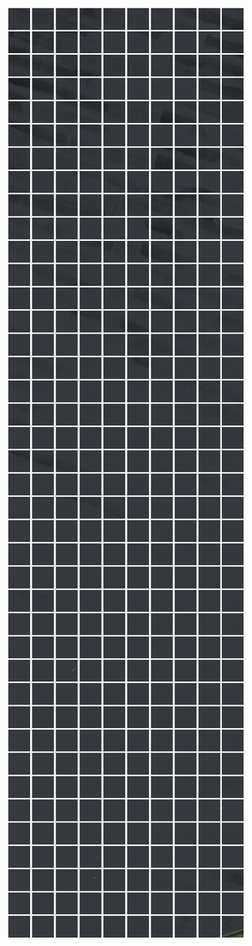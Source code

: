 <html>
<div>
<img src="https://github.com/HakkaTjakka/NL_TILE_MAP/blob/main/18/623/-1055/r.6230.-10550.png" height="44" width="44">
<img src="https://github.com/HakkaTjakka/NL_TILE_MAP/blob/main/18/623/-1055/r.6231.-10550.png" height="44" width="44">
<img src="https://github.com/HakkaTjakka/NL_TILE_MAP/blob/main/18/623/-1055/r.6232.-10550.png" height="44" width="44">
<img src="https://github.com/HakkaTjakka/NL_TILE_MAP/blob/main/18/623/-1055/r.6233.-10550.png" height="44" width="44">
<img src="https://github.com/HakkaTjakka/NL_TILE_MAP/blob/main/18/623/-1055/r.6234.-10550.png" height="44" width="44">
<img src="https://github.com/HakkaTjakka/NL_TILE_MAP/blob/main/18/623/-1055/r.6235.-10550.png" height="44" width="44">
<img src="https://github.com/HakkaTjakka/NL_TILE_MAP/blob/main/18/623/-1055/r.6236.-10550.png" height="44" width="44">
<img src="https://github.com/HakkaTjakka/NL_TILE_MAP/blob/main/18/623/-1055/r.6237.-10550.png" height="44" width="44">
<img src="https://github.com/HakkaTjakka/NL_TILE_MAP/blob/main/18/623/-1055/r.6238.-10550.png" height="44" width="44">
<img src="https://github.com/HakkaTjakka/NL_TILE_MAP/blob/main/18/623/-1055/r.6239.-10550.png" height="44" width="44">
<img src="https://github.com/HakkaTjakka/NL_TILE_MAP/blob/main/18/624/-1055/r.6240.-10550.png" height="44" width="44">
<img src="https://github.com/HakkaTjakka/NL_TILE_MAP/blob/main/18/624/-1055/r.6241.-10550.png" height="44" width="44">
<img src="https://github.com/HakkaTjakka/NL_TILE_MAP/blob/main/18/624/-1055/r.6242.-10550.png" height="44" width="44">
<img src="https://github.com/HakkaTjakka/NL_TILE_MAP/blob/main/18/624/-1055/r.6243.-10550.png" height="44" width="44">
<img src="https://github.com/HakkaTjakka/NL_TILE_MAP/blob/main/18/624/-1055/r.6244.-10550.png" height="44" width="44">
<img src="https://github.com/HakkaTjakka/NL_TILE_MAP/blob/main/18/624/-1055/r.6245.-10550.png" height="44" width="44">
<img src="https://github.com/HakkaTjakka/NL_TILE_MAP/blob/main/18/624/-1055/r.6246.-10550.png" height="44" width="44">
<img src="https://github.com/HakkaTjakka/NL_TILE_MAP/blob/main/18/624/-1055/r.6247.-10550.png" height="44" width="44">
<img src="https://github.com/HakkaTjakka/NL_TILE_MAP/blob/main/18/624/-1055/r.6248.-10550.png" height="44" width="44">
<img src="https://github.com/HakkaTjakka/NL_TILE_MAP/blob/main/18/624/-1055/r.6249.-10550.png" height="44" width="44">
<br>
<img src="https://github.com/HakkaTjakka/NL_TILE_MAP/blob/main/18/623/-1055/r.6230.-10549.png" height="44" width="44">
<img src="https://github.com/HakkaTjakka/NL_TILE_MAP/blob/main/18/623/-1055/r.6231.-10549.png" height="44" width="44">
<img src="https://github.com/HakkaTjakka/NL_TILE_MAP/blob/main/18/623/-1055/r.6232.-10549.png" height="44" width="44">
<img src="https://github.com/HakkaTjakka/NL_TILE_MAP/blob/main/18/623/-1055/r.6233.-10549.png" height="44" width="44">
<img src="https://github.com/HakkaTjakka/NL_TILE_MAP/blob/main/18/623/-1055/r.6234.-10549.png" height="44" width="44">
<img src="https://github.com/HakkaTjakka/NL_TILE_MAP/blob/main/18/623/-1055/r.6235.-10549.png" height="44" width="44">
<img src="https://github.com/HakkaTjakka/NL_TILE_MAP/blob/main/18/623/-1055/r.6236.-10549.png" height="44" width="44">
<img src="https://github.com/HakkaTjakka/NL_TILE_MAP/blob/main/18/623/-1055/r.6237.-10549.png" height="44" width="44">
<img src="https://github.com/HakkaTjakka/NL_TILE_MAP/blob/main/18/623/-1055/r.6238.-10549.png" height="44" width="44">
<img src="https://github.com/HakkaTjakka/NL_TILE_MAP/blob/main/18/623/-1055/r.6239.-10549.png" height="44" width="44">
<img src="https://github.com/HakkaTjakka/NL_TILE_MAP/blob/main/18/624/-1055/r.6240.-10549.png" height="44" width="44">
<img src="https://github.com/HakkaTjakka/NL_TILE_MAP/blob/main/18/624/-1055/r.6241.-10549.png" height="44" width="44">
<img src="https://github.com/HakkaTjakka/NL_TILE_MAP/blob/main/18/624/-1055/r.6242.-10549.png" height="44" width="44">
<img src="https://github.com/HakkaTjakka/NL_TILE_MAP/blob/main/18/624/-1055/r.6243.-10549.png" height="44" width="44">
<img src="https://github.com/HakkaTjakka/NL_TILE_MAP/blob/main/18/624/-1055/r.6244.-10549.png" height="44" width="44">
<img src="https://github.com/HakkaTjakka/NL_TILE_MAP/blob/main/18/624/-1055/r.6245.-10549.png" height="44" width="44">
<img src="https://github.com/HakkaTjakka/NL_TILE_MAP/blob/main/18/624/-1055/r.6246.-10549.png" height="44" width="44">
<img src="https://github.com/HakkaTjakka/NL_TILE_MAP/blob/main/18/624/-1055/r.6247.-10549.png" height="44" width="44">
<img src="https://github.com/HakkaTjakka/NL_TILE_MAP/blob/main/18/624/-1055/r.6248.-10549.png" height="44" width="44">
<img src="https://github.com/HakkaTjakka/NL_TILE_MAP/blob/main/18/624/-1055/r.6249.-10549.png" height="44" width="44">
<br>
<img src="https://github.com/HakkaTjakka/NL_TILE_MAP/blob/main/18/623/-1055/r.6230.-10548.png" height="44" width="44">
<img src="https://github.com/HakkaTjakka/NL_TILE_MAP/blob/main/18/623/-1055/r.6231.-10548.png" height="44" width="44">
<img src="https://github.com/HakkaTjakka/NL_TILE_MAP/blob/main/18/623/-1055/r.6232.-10548.png" height="44" width="44">
<img src="https://github.com/HakkaTjakka/NL_TILE_MAP/blob/main/18/623/-1055/r.6233.-10548.png" height="44" width="44">
<img src="https://github.com/HakkaTjakka/NL_TILE_MAP/blob/main/18/623/-1055/r.6234.-10548.png" height="44" width="44">
<img src="https://github.com/HakkaTjakka/NL_TILE_MAP/blob/main/18/623/-1055/r.6235.-10548.png" height="44" width="44">
<img src="https://github.com/HakkaTjakka/NL_TILE_MAP/blob/main/18/623/-1055/r.6236.-10548.png" height="44" width="44">
<img src="https://github.com/HakkaTjakka/NL_TILE_MAP/blob/main/18/623/-1055/r.6237.-10548.png" height="44" width="44">
<img src="https://github.com/HakkaTjakka/NL_TILE_MAP/blob/main/18/623/-1055/r.6238.-10548.png" height="44" width="44">
<img src="https://github.com/HakkaTjakka/NL_TILE_MAP/blob/main/18/623/-1055/r.6239.-10548.png" height="44" width="44">
<img src="https://github.com/HakkaTjakka/NL_TILE_MAP/blob/main/18/624/-1055/r.6240.-10548.png" height="44" width="44">
<img src="https://github.com/HakkaTjakka/NL_TILE_MAP/blob/main/18/624/-1055/r.6241.-10548.png" height="44" width="44">
<img src="https://github.com/HakkaTjakka/NL_TILE_MAP/blob/main/18/624/-1055/r.6242.-10548.png" height="44" width="44">
<img src="https://github.com/HakkaTjakka/NL_TILE_MAP/blob/main/18/624/-1055/r.6243.-10548.png" height="44" width="44">
<img src="https://github.com/HakkaTjakka/NL_TILE_MAP/blob/main/18/624/-1055/r.6244.-10548.png" height="44" width="44">
<img src="https://github.com/HakkaTjakka/NL_TILE_MAP/blob/main/18/624/-1055/r.6245.-10548.png" height="44" width="44">
<img src="https://github.com/HakkaTjakka/NL_TILE_MAP/blob/main/18/624/-1055/r.6246.-10548.png" height="44" width="44">
<img src="https://github.com/HakkaTjakka/NL_TILE_MAP/blob/main/18/624/-1055/r.6247.-10548.png" height="44" width="44">
<img src="https://github.com/HakkaTjakka/NL_TILE_MAP/blob/main/18/624/-1055/r.6248.-10548.png" height="44" width="44">
<img src="https://github.com/HakkaTjakka/NL_TILE_MAP/blob/main/18/624/-1055/r.6249.-10548.png" height="44" width="44">
<br>
<img src="https://github.com/HakkaTjakka/NL_TILE_MAP/blob/main/18/623/-1055/r.6230.-10547.png" height="44" width="44">
<img src="https://github.com/HakkaTjakka/NL_TILE_MAP/blob/main/18/623/-1055/r.6231.-10547.png" height="44" width="44">
<img src="https://github.com/HakkaTjakka/NL_TILE_MAP/blob/main/18/623/-1055/r.6232.-10547.png" height="44" width="44">
<img src="https://github.com/HakkaTjakka/NL_TILE_MAP/blob/main/18/623/-1055/r.6233.-10547.png" height="44" width="44">
<img src="https://github.com/HakkaTjakka/NL_TILE_MAP/blob/main/18/623/-1055/r.6234.-10547.png" height="44" width="44">
<img src="https://github.com/HakkaTjakka/NL_TILE_MAP/blob/main/18/623/-1055/r.6235.-10547.png" height="44" width="44">
<img src="https://github.com/HakkaTjakka/NL_TILE_MAP/blob/main/18/623/-1055/r.6236.-10547.png" height="44" width="44">
<img src="https://github.com/HakkaTjakka/NL_TILE_MAP/blob/main/18/623/-1055/r.6237.-10547.png" height="44" width="44">
<img src="https://github.com/HakkaTjakka/NL_TILE_MAP/blob/main/18/623/-1055/r.6238.-10547.png" height="44" width="44">
<img src="https://github.com/HakkaTjakka/NL_TILE_MAP/blob/main/18/623/-1055/r.6239.-10547.png" height="44" width="44">
<img src="https://github.com/HakkaTjakka/NL_TILE_MAP/blob/main/18/624/-1055/r.6240.-10547.png" height="44" width="44">
<img src="https://github.com/HakkaTjakka/NL_TILE_MAP/blob/main/18/624/-1055/r.6241.-10547.png" height="44" width="44">
<img src="https://github.com/HakkaTjakka/NL_TILE_MAP/blob/main/18/624/-1055/r.6242.-10547.png" height="44" width="44">
<img src="https://github.com/HakkaTjakka/NL_TILE_MAP/blob/main/18/624/-1055/r.6243.-10547.png" height="44" width="44">
<img src="https://github.com/HakkaTjakka/NL_TILE_MAP/blob/main/18/624/-1055/r.6244.-10547.png" height="44" width="44">
<img src="https://github.com/HakkaTjakka/NL_TILE_MAP/blob/main/18/624/-1055/r.6245.-10547.png" height="44" width="44">
<img src="https://github.com/HakkaTjakka/NL_TILE_MAP/blob/main/18/624/-1055/r.6246.-10547.png" height="44" width="44">
<img src="https://github.com/HakkaTjakka/NL_TILE_MAP/blob/main/18/624/-1055/r.6247.-10547.png" height="44" width="44">
<img src="https://github.com/HakkaTjakka/NL_TILE_MAP/blob/main/18/624/-1055/r.6248.-10547.png" height="44" width="44">
<img src="https://github.com/HakkaTjakka/NL_TILE_MAP/blob/main/18/624/-1055/r.6249.-10547.png" height="44" width="44">
<br>
<img src="https://github.com/HakkaTjakka/NL_TILE_MAP/blob/main/18/623/-1055/r.6230.-10546.png" height="44" width="44">
<img src="https://github.com/HakkaTjakka/NL_TILE_MAP/blob/main/18/623/-1055/r.6231.-10546.png" height="44" width="44">
<img src="https://github.com/HakkaTjakka/NL_TILE_MAP/blob/main/18/623/-1055/r.6232.-10546.png" height="44" width="44">
<img src="https://github.com/HakkaTjakka/NL_TILE_MAP/blob/main/18/623/-1055/r.6233.-10546.png" height="44" width="44">
<img src="https://github.com/HakkaTjakka/NL_TILE_MAP/blob/main/18/623/-1055/r.6234.-10546.png" height="44" width="44">
<img src="https://github.com/HakkaTjakka/NL_TILE_MAP/blob/main/18/623/-1055/r.6235.-10546.png" height="44" width="44">
<img src="https://github.com/HakkaTjakka/NL_TILE_MAP/blob/main/18/623/-1055/r.6236.-10546.png" height="44" width="44">
<img src="https://github.com/HakkaTjakka/NL_TILE_MAP/blob/main/18/623/-1055/r.6237.-10546.png" height="44" width="44">
<img src="https://github.com/HakkaTjakka/NL_TILE_MAP/blob/main/18/623/-1055/r.6238.-10546.png" height="44" width="44">
<img src="https://github.com/HakkaTjakka/NL_TILE_MAP/blob/main/18/623/-1055/r.6239.-10546.png" height="44" width="44">
<img src="https://github.com/HakkaTjakka/NL_TILE_MAP/blob/main/18/624/-1055/r.6240.-10546.png" height="44" width="44">
<img src="https://github.com/HakkaTjakka/NL_TILE_MAP/blob/main/18/624/-1055/r.6241.-10546.png" height="44" width="44">
<img src="https://github.com/HakkaTjakka/NL_TILE_MAP/blob/main/18/624/-1055/r.6242.-10546.png" height="44" width="44">
<img src="https://github.com/HakkaTjakka/NL_TILE_MAP/blob/main/18/624/-1055/r.6243.-10546.png" height="44" width="44">
<img src="https://github.com/HakkaTjakka/NL_TILE_MAP/blob/main/18/624/-1055/r.6244.-10546.png" height="44" width="44">
<img src="https://github.com/HakkaTjakka/NL_TILE_MAP/blob/main/18/624/-1055/r.6245.-10546.png" height="44" width="44">
<img src="https://github.com/HakkaTjakka/NL_TILE_MAP/blob/main/18/624/-1055/r.6246.-10546.png" height="44" width="44">
<img src="https://github.com/HakkaTjakka/NL_TILE_MAP/blob/main/18/624/-1055/r.6247.-10546.png" height="44" width="44">
<img src="https://github.com/HakkaTjakka/NL_TILE_MAP/blob/main/18/624/-1055/r.6248.-10546.png" height="44" width="44">
<img src="https://github.com/HakkaTjakka/NL_TILE_MAP/blob/main/18/624/-1055/r.6249.-10546.png" height="44" width="44">
<br>
<img src="https://github.com/HakkaTjakka/NL_TILE_MAP/blob/main/18/623/-1055/r.6230.-10545.png" height="44" width="44">
<img src="https://github.com/HakkaTjakka/NL_TILE_MAP/blob/main/18/623/-1055/r.6231.-10545.png" height="44" width="44">
<img src="https://github.com/HakkaTjakka/NL_TILE_MAP/blob/main/18/623/-1055/r.6232.-10545.png" height="44" width="44">
<img src="https://github.com/HakkaTjakka/NL_TILE_MAP/blob/main/18/623/-1055/r.6233.-10545.png" height="44" width="44">
<img src="https://github.com/HakkaTjakka/NL_TILE_MAP/blob/main/18/623/-1055/r.6234.-10545.png" height="44" width="44">
<img src="https://github.com/HakkaTjakka/NL_TILE_MAP/blob/main/18/623/-1055/r.6235.-10545.png" height="44" width="44">
<img src="https://github.com/HakkaTjakka/NL_TILE_MAP/blob/main/18/623/-1055/r.6236.-10545.png" height="44" width="44">
<img src="https://github.com/HakkaTjakka/NL_TILE_MAP/blob/main/18/623/-1055/r.6237.-10545.png" height="44" width="44">
<img src="https://github.com/HakkaTjakka/NL_TILE_MAP/blob/main/18/623/-1055/r.6238.-10545.png" height="44" width="44">
<img src="https://github.com/HakkaTjakka/NL_TILE_MAP/blob/main/18/623/-1055/r.6239.-10545.png" height="44" width="44">
<img src="https://github.com/HakkaTjakka/NL_TILE_MAP/blob/main/18/624/-1055/r.6240.-10545.png" height="44" width="44">
<img src="https://github.com/HakkaTjakka/NL_TILE_MAP/blob/main/18/624/-1055/r.6241.-10545.png" height="44" width="44">
<img src="https://github.com/HakkaTjakka/NL_TILE_MAP/blob/main/18/624/-1055/r.6242.-10545.png" height="44" width="44">
<img src="https://github.com/HakkaTjakka/NL_TILE_MAP/blob/main/18/624/-1055/r.6243.-10545.png" height="44" width="44">
<img src="https://github.com/HakkaTjakka/NL_TILE_MAP/blob/main/18/624/-1055/r.6244.-10545.png" height="44" width="44">
<img src="https://github.com/HakkaTjakka/NL_TILE_MAP/blob/main/18/624/-1055/r.6245.-10545.png" height="44" width="44">
<img src="https://github.com/HakkaTjakka/NL_TILE_MAP/blob/main/18/624/-1055/r.6246.-10545.png" height="44" width="44">
<img src="https://github.com/HakkaTjakka/NL_TILE_MAP/blob/main/18/624/-1055/r.6247.-10545.png" height="44" width="44">
<img src="https://github.com/HakkaTjakka/NL_TILE_MAP/blob/main/18/624/-1055/r.6248.-10545.png" height="44" width="44">
<img src="https://github.com/HakkaTjakka/NL_TILE_MAP/blob/main/18/624/-1055/r.6249.-10545.png" height="44" width="44">
<br>
<img src="https://github.com/HakkaTjakka/NL_TILE_MAP/blob/main/18/623/-1055/r.6230.-10544.png" height="44" width="44">
<img src="https://github.com/HakkaTjakka/NL_TILE_MAP/blob/main/18/623/-1055/r.6231.-10544.png" height="44" width="44">
<img src="https://github.com/HakkaTjakka/NL_TILE_MAP/blob/main/18/623/-1055/r.6232.-10544.png" height="44" width="44">
<img src="https://github.com/HakkaTjakka/NL_TILE_MAP/blob/main/18/623/-1055/r.6233.-10544.png" height="44" width="44">
<img src="https://github.com/HakkaTjakka/NL_TILE_MAP/blob/main/18/623/-1055/r.6234.-10544.png" height="44" width="44">
<img src="https://github.com/HakkaTjakka/NL_TILE_MAP/blob/main/18/623/-1055/r.6235.-10544.png" height="44" width="44">
<img src="https://github.com/HakkaTjakka/NL_TILE_MAP/blob/main/18/623/-1055/r.6236.-10544.png" height="44" width="44">
<img src="https://github.com/HakkaTjakka/NL_TILE_MAP/blob/main/18/623/-1055/r.6237.-10544.png" height="44" width="44">
<img src="https://github.com/HakkaTjakka/NL_TILE_MAP/blob/main/18/623/-1055/r.6238.-10544.png" height="44" width="44">
<img src="https://github.com/HakkaTjakka/NL_TILE_MAP/blob/main/18/623/-1055/r.6239.-10544.png" height="44" width="44">
<img src="https://github.com/HakkaTjakka/NL_TILE_MAP/blob/main/18/624/-1055/r.6240.-10544.png" height="44" width="44">
<img src="https://github.com/HakkaTjakka/NL_TILE_MAP/blob/main/18/624/-1055/r.6241.-10544.png" height="44" width="44">
<img src="https://github.com/HakkaTjakka/NL_TILE_MAP/blob/main/18/624/-1055/r.6242.-10544.png" height="44" width="44">
<img src="https://github.com/HakkaTjakka/NL_TILE_MAP/blob/main/18/624/-1055/r.6243.-10544.png" height="44" width="44">
<img src="https://github.com/HakkaTjakka/NL_TILE_MAP/blob/main/18/624/-1055/r.6244.-10544.png" height="44" width="44">
<img src="https://github.com/HakkaTjakka/NL_TILE_MAP/blob/main/18/624/-1055/r.6245.-10544.png" height="44" width="44">
<img src="https://github.com/HakkaTjakka/NL_TILE_MAP/blob/main/18/624/-1055/r.6246.-10544.png" height="44" width="44">
<img src="https://github.com/HakkaTjakka/NL_TILE_MAP/blob/main/18/624/-1055/r.6247.-10544.png" height="44" width="44">
<img src="https://github.com/HakkaTjakka/NL_TILE_MAP/blob/main/18/624/-1055/r.6248.-10544.png" height="44" width="44">
<img src="https://github.com/HakkaTjakka/NL_TILE_MAP/blob/main/18/624/-1055/r.6249.-10544.png" height="44" width="44">
<br>
<img src="https://github.com/HakkaTjakka/NL_TILE_MAP/blob/main/18/623/-1055/r.6230.-10543.png" height="44" width="44">
<img src="https://github.com/HakkaTjakka/NL_TILE_MAP/blob/main/18/623/-1055/r.6231.-10543.png" height="44" width="44">
<img src="https://github.com/HakkaTjakka/NL_TILE_MAP/blob/main/18/623/-1055/r.6232.-10543.png" height="44" width="44">
<img src="https://github.com/HakkaTjakka/NL_TILE_MAP/blob/main/18/623/-1055/r.6233.-10543.png" height="44" width="44">
<img src="https://github.com/HakkaTjakka/NL_TILE_MAP/blob/main/18/623/-1055/r.6234.-10543.png" height="44" width="44">
<img src="https://github.com/HakkaTjakka/NL_TILE_MAP/blob/main/18/623/-1055/r.6235.-10543.png" height="44" width="44">
<img src="https://github.com/HakkaTjakka/NL_TILE_MAP/blob/main/18/623/-1055/r.6236.-10543.png" height="44" width="44">
<img src="https://github.com/HakkaTjakka/NL_TILE_MAP/blob/main/18/623/-1055/r.6237.-10543.png" height="44" width="44">
<img src="https://github.com/HakkaTjakka/NL_TILE_MAP/blob/main/18/623/-1055/r.6238.-10543.png" height="44" width="44">
<img src="https://github.com/HakkaTjakka/NL_TILE_MAP/blob/main/18/623/-1055/r.6239.-10543.png" height="44" width="44">
<img src="https://github.com/HakkaTjakka/NL_TILE_MAP/blob/main/18/624/-1055/r.6240.-10543.png" height="44" width="44">
<img src="https://github.com/HakkaTjakka/NL_TILE_MAP/blob/main/18/624/-1055/r.6241.-10543.png" height="44" width="44">
<img src="https://github.com/HakkaTjakka/NL_TILE_MAP/blob/main/18/624/-1055/r.6242.-10543.png" height="44" width="44">
<img src="https://github.com/HakkaTjakka/NL_TILE_MAP/blob/main/18/624/-1055/r.6243.-10543.png" height="44" width="44">
<img src="https://github.com/HakkaTjakka/NL_TILE_MAP/blob/main/18/624/-1055/r.6244.-10543.png" height="44" width="44">
<img src="https://github.com/HakkaTjakka/NL_TILE_MAP/blob/main/18/624/-1055/r.6245.-10543.png" height="44" width="44">
<img src="https://github.com/HakkaTjakka/NL_TILE_MAP/blob/main/18/624/-1055/r.6246.-10543.png" height="44" width="44">
<img src="https://github.com/HakkaTjakka/NL_TILE_MAP/blob/main/18/624/-1055/r.6247.-10543.png" height="44" width="44">
<img src="https://github.com/HakkaTjakka/NL_TILE_MAP/blob/main/18/624/-1055/r.6248.-10543.png" height="44" width="44">
<img src="https://github.com/HakkaTjakka/NL_TILE_MAP/blob/main/18/624/-1055/r.6249.-10543.png" height="44" width="44">
<br>
<img src="https://github.com/HakkaTjakka/NL_TILE_MAP/blob/main/18/623/-1055/r.6230.-10542.png" height="44" width="44">
<img src="https://github.com/HakkaTjakka/NL_TILE_MAP/blob/main/18/623/-1055/r.6231.-10542.png" height="44" width="44">
<img src="https://github.com/HakkaTjakka/NL_TILE_MAP/blob/main/18/623/-1055/r.6232.-10542.png" height="44" width="44">
<img src="https://github.com/HakkaTjakka/NL_TILE_MAP/blob/main/18/623/-1055/r.6233.-10542.png" height="44" width="44">
<img src="https://github.com/HakkaTjakka/NL_TILE_MAP/blob/main/18/623/-1055/r.6234.-10542.png" height="44" width="44">
<img src="https://github.com/HakkaTjakka/NL_TILE_MAP/blob/main/18/623/-1055/r.6235.-10542.png" height="44" width="44">
<img src="https://github.com/HakkaTjakka/NL_TILE_MAP/blob/main/18/623/-1055/r.6236.-10542.png" height="44" width="44">
<img src="https://github.com/HakkaTjakka/NL_TILE_MAP/blob/main/18/623/-1055/r.6237.-10542.png" height="44" width="44">
<img src="https://github.com/HakkaTjakka/NL_TILE_MAP/blob/main/18/623/-1055/r.6238.-10542.png" height="44" width="44">
<img src="https://github.com/HakkaTjakka/NL_TILE_MAP/blob/main/18/623/-1055/r.6239.-10542.png" height="44" width="44">
<img src="https://github.com/HakkaTjakka/NL_TILE_MAP/blob/main/18/624/-1055/r.6240.-10542.png" height="44" width="44">
<img src="https://github.com/HakkaTjakka/NL_TILE_MAP/blob/main/18/624/-1055/r.6241.-10542.png" height="44" width="44">
<img src="https://github.com/HakkaTjakka/NL_TILE_MAP/blob/main/18/624/-1055/r.6242.-10542.png" height="44" width="44">
<img src="https://github.com/HakkaTjakka/NL_TILE_MAP/blob/main/18/624/-1055/r.6243.-10542.png" height="44" width="44">
<img src="https://github.com/HakkaTjakka/NL_TILE_MAP/blob/main/18/624/-1055/r.6244.-10542.png" height="44" width="44">
<img src="https://github.com/HakkaTjakka/NL_TILE_MAP/blob/main/18/624/-1055/r.6245.-10542.png" height="44" width="44">
<img src="https://github.com/HakkaTjakka/NL_TILE_MAP/blob/main/18/624/-1055/r.6246.-10542.png" height="44" width="44">
<img src="https://github.com/HakkaTjakka/NL_TILE_MAP/blob/main/18/624/-1055/r.6247.-10542.png" height="44" width="44">
<img src="https://github.com/HakkaTjakka/NL_TILE_MAP/blob/main/18/624/-1055/r.6248.-10542.png" height="44" width="44">
<img src="https://github.com/HakkaTjakka/NL_TILE_MAP/blob/main/18/624/-1055/r.6249.-10542.png" height="44" width="44">
<br>
<img src="https://github.com/HakkaTjakka/NL_TILE_MAP/blob/main/18/623/-1055/r.6230.-10541.png" height="44" width="44">
<img src="https://github.com/HakkaTjakka/NL_TILE_MAP/blob/main/18/623/-1055/r.6231.-10541.png" height="44" width="44">
<img src="https://github.com/HakkaTjakka/NL_TILE_MAP/blob/main/18/623/-1055/r.6232.-10541.png" height="44" width="44">
<img src="https://github.com/HakkaTjakka/NL_TILE_MAP/blob/main/18/623/-1055/r.6233.-10541.png" height="44" width="44">
<img src="https://github.com/HakkaTjakka/NL_TILE_MAP/blob/main/18/623/-1055/r.6234.-10541.png" height="44" width="44">
<img src="https://github.com/HakkaTjakka/NL_TILE_MAP/blob/main/18/623/-1055/r.6235.-10541.png" height="44" width="44">
<img src="https://github.com/HakkaTjakka/NL_TILE_MAP/blob/main/18/623/-1055/r.6236.-10541.png" height="44" width="44">
<img src="https://github.com/HakkaTjakka/NL_TILE_MAP/blob/main/18/623/-1055/r.6237.-10541.png" height="44" width="44">
<img src="https://github.com/HakkaTjakka/NL_TILE_MAP/blob/main/18/623/-1055/r.6238.-10541.png" height="44" width="44">
<img src="https://github.com/HakkaTjakka/NL_TILE_MAP/blob/main/18/623/-1055/r.6239.-10541.png" height="44" width="44">
<img src="https://github.com/HakkaTjakka/NL_TILE_MAP/blob/main/18/624/-1055/r.6240.-10541.png" height="44" width="44">
<img src="https://github.com/HakkaTjakka/NL_TILE_MAP/blob/main/18/624/-1055/r.6241.-10541.png" height="44" width="44">
<img src="https://github.com/HakkaTjakka/NL_TILE_MAP/blob/main/18/624/-1055/r.6242.-10541.png" height="44" width="44">
<img src="https://github.com/HakkaTjakka/NL_TILE_MAP/blob/main/18/624/-1055/r.6243.-10541.png" height="44" width="44">
<img src="https://github.com/HakkaTjakka/NL_TILE_MAP/blob/main/18/624/-1055/r.6244.-10541.png" height="44" width="44">
<img src="https://github.com/HakkaTjakka/NL_TILE_MAP/blob/main/18/624/-1055/r.6245.-10541.png" height="44" width="44">
<img src="https://github.com/HakkaTjakka/NL_TILE_MAP/blob/main/18/624/-1055/r.6246.-10541.png" height="44" width="44">
<img src="https://github.com/HakkaTjakka/NL_TILE_MAP/blob/main/18/624/-1055/r.6247.-10541.png" height="44" width="44">
<img src="https://github.com/HakkaTjakka/NL_TILE_MAP/blob/main/18/624/-1055/r.6248.-10541.png" height="44" width="44">
<img src="https://github.com/HakkaTjakka/NL_TILE_MAP/blob/main/18/624/-1055/r.6249.-10541.png" height="44" width="44">
<br>
<img src="https://github.com/HakkaTjakka/NL_TILE_MAP/blob/main/18/623/-1054/r.6230.-10540.png" height="44" width="44">
<img src="https://github.com/HakkaTjakka/NL_TILE_MAP/blob/main/18/623/-1054/r.6231.-10540.png" height="44" width="44">
<img src="https://github.com/HakkaTjakka/NL_TILE_MAP/blob/main/18/623/-1054/r.6232.-10540.png" height="44" width="44">
<img src="https://github.com/HakkaTjakka/NL_TILE_MAP/blob/main/18/623/-1054/r.6233.-10540.png" height="44" width="44">
<img src="https://github.com/HakkaTjakka/NL_TILE_MAP/blob/main/18/623/-1054/r.6234.-10540.png" height="44" width="44">
<img src="https://github.com/HakkaTjakka/NL_TILE_MAP/blob/main/18/623/-1054/r.6235.-10540.png" height="44" width="44">
<img src="https://github.com/HakkaTjakka/NL_TILE_MAP/blob/main/18/623/-1054/r.6236.-10540.png" height="44" width="44">
<img src="https://github.com/HakkaTjakka/NL_TILE_MAP/blob/main/18/623/-1054/r.6237.-10540.png" height="44" width="44">
<img src="https://github.com/HakkaTjakka/NL_TILE_MAP/blob/main/18/623/-1054/r.6238.-10540.png" height="44" width="44">
<img src="https://github.com/HakkaTjakka/NL_TILE_MAP/blob/main/18/623/-1054/r.6239.-10540.png" height="44" width="44">
<img src="https://github.com/HakkaTjakka/NL_TILE_MAP/blob/main/18/624/-1054/r.6240.-10540.png" height="44" width="44">
<img src="https://github.com/HakkaTjakka/NL_TILE_MAP/blob/main/18/624/-1054/r.6241.-10540.png" height="44" width="44">
<img src="https://github.com/HakkaTjakka/NL_TILE_MAP/blob/main/18/624/-1054/r.6242.-10540.png" height="44" width="44">
<img src="https://github.com/HakkaTjakka/NL_TILE_MAP/blob/main/18/624/-1054/r.6243.-10540.png" height="44" width="44">
<img src="https://github.com/HakkaTjakka/NL_TILE_MAP/blob/main/18/624/-1054/r.6244.-10540.png" height="44" width="44">
<img src="https://github.com/HakkaTjakka/NL_TILE_MAP/blob/main/18/624/-1054/r.6245.-10540.png" height="44" width="44">
<img src="https://github.com/HakkaTjakka/NL_TILE_MAP/blob/main/18/624/-1054/r.6246.-10540.png" height="44" width="44">
<img src="https://github.com/HakkaTjakka/NL_TILE_MAP/blob/main/18/624/-1054/r.6247.-10540.png" height="44" width="44">
<img src="https://github.com/HakkaTjakka/NL_TILE_MAP/blob/main/18/624/-1054/r.6248.-10540.png" height="44" width="44">
<img src="https://github.com/HakkaTjakka/NL_TILE_MAP/blob/main/18/624/-1054/r.6249.-10540.png" height="44" width="44">
<br>
<img src="https://github.com/HakkaTjakka/NL_TILE_MAP/blob/main/18/623/-1054/r.6230.-10539.png" height="44" width="44">
<img src="https://github.com/HakkaTjakka/NL_TILE_MAP/blob/main/18/623/-1054/r.6231.-10539.png" height="44" width="44">
<img src="https://github.com/HakkaTjakka/NL_TILE_MAP/blob/main/18/623/-1054/r.6232.-10539.png" height="44" width="44">
<img src="https://github.com/HakkaTjakka/NL_TILE_MAP/blob/main/18/623/-1054/r.6233.-10539.png" height="44" width="44">
<img src="https://github.com/HakkaTjakka/NL_TILE_MAP/blob/main/18/623/-1054/r.6234.-10539.png" height="44" width="44">
<img src="https://github.com/HakkaTjakka/NL_TILE_MAP/blob/main/18/623/-1054/r.6235.-10539.png" height="44" width="44">
<img src="https://github.com/HakkaTjakka/NL_TILE_MAP/blob/main/18/623/-1054/r.6236.-10539.png" height="44" width="44">
<img src="https://github.com/HakkaTjakka/NL_TILE_MAP/blob/main/18/623/-1054/r.6237.-10539.png" height="44" width="44">
<img src="https://github.com/HakkaTjakka/NL_TILE_MAP/blob/main/18/623/-1054/r.6238.-10539.png" height="44" width="44">
<img src="https://github.com/HakkaTjakka/NL_TILE_MAP/blob/main/18/623/-1054/r.6239.-10539.png" height="44" width="44">
<img src="https://github.com/HakkaTjakka/NL_TILE_MAP/blob/main/18/624/-1054/r.6240.-10539.png" height="44" width="44">
<img src="https://github.com/HakkaTjakka/NL_TILE_MAP/blob/main/18/624/-1054/r.6241.-10539.png" height="44" width="44">
<img src="https://github.com/HakkaTjakka/NL_TILE_MAP/blob/main/18/624/-1054/r.6242.-10539.png" height="44" width="44">
<img src="https://github.com/HakkaTjakka/NL_TILE_MAP/blob/main/18/624/-1054/r.6243.-10539.png" height="44" width="44">
<img src="https://github.com/HakkaTjakka/NL_TILE_MAP/blob/main/18/624/-1054/r.6244.-10539.png" height="44" width="44">
<img src="https://github.com/HakkaTjakka/NL_TILE_MAP/blob/main/18/624/-1054/r.6245.-10539.png" height="44" width="44">
<img src="https://github.com/HakkaTjakka/NL_TILE_MAP/blob/main/18/624/-1054/r.6246.-10539.png" height="44" width="44">
<img src="https://github.com/HakkaTjakka/NL_TILE_MAP/blob/main/18/624/-1054/r.6247.-10539.png" height="44" width="44">
<img src="https://github.com/HakkaTjakka/NL_TILE_MAP/blob/main/18/624/-1054/r.6248.-10539.png" height="44" width="44">
<img src="https://github.com/HakkaTjakka/NL_TILE_MAP/blob/main/18/624/-1054/r.6249.-10539.png" height="44" width="44">
<br>
<img src="https://github.com/HakkaTjakka/NL_TILE_MAP/blob/main/18/623/-1054/r.6230.-10538.png" height="44" width="44">
<img src="https://github.com/HakkaTjakka/NL_TILE_MAP/blob/main/18/623/-1054/r.6231.-10538.png" height="44" width="44">
<img src="https://github.com/HakkaTjakka/NL_TILE_MAP/blob/main/18/623/-1054/r.6232.-10538.png" height="44" width="44">
<img src="https://github.com/HakkaTjakka/NL_TILE_MAP/blob/main/18/623/-1054/r.6233.-10538.png" height="44" width="44">
<img src="https://github.com/HakkaTjakka/NL_TILE_MAP/blob/main/18/623/-1054/r.6234.-10538.png" height="44" width="44">
<img src="https://github.com/HakkaTjakka/NL_TILE_MAP/blob/main/18/623/-1054/r.6235.-10538.png" height="44" width="44">
<img src="https://github.com/HakkaTjakka/NL_TILE_MAP/blob/main/18/623/-1054/r.6236.-10538.png" height="44" width="44">
<img src="https://github.com/HakkaTjakka/NL_TILE_MAP/blob/main/18/623/-1054/r.6237.-10538.png" height="44" width="44">
<img src="https://github.com/HakkaTjakka/NL_TILE_MAP/blob/main/18/623/-1054/r.6238.-10538.png" height="44" width="44">
<img src="https://github.com/HakkaTjakka/NL_TILE_MAP/blob/main/18/623/-1054/r.6239.-10538.png" height="44" width="44">
<img src="https://github.com/HakkaTjakka/NL_TILE_MAP/blob/main/18/624/-1054/r.6240.-10538.png" height="44" width="44">
<img src="https://github.com/HakkaTjakka/NL_TILE_MAP/blob/main/18/624/-1054/r.6241.-10538.png" height="44" width="44">
<img src="https://github.com/HakkaTjakka/NL_TILE_MAP/blob/main/18/624/-1054/r.6242.-10538.png" height="44" width="44">
<img src="https://github.com/HakkaTjakka/NL_TILE_MAP/blob/main/18/624/-1054/r.6243.-10538.png" height="44" width="44">
<img src="https://github.com/HakkaTjakka/NL_TILE_MAP/blob/main/18/624/-1054/r.6244.-10538.png" height="44" width="44">
<img src="https://github.com/HakkaTjakka/NL_TILE_MAP/blob/main/18/624/-1054/r.6245.-10538.png" height="44" width="44">
<img src="https://github.com/HakkaTjakka/NL_TILE_MAP/blob/main/18/624/-1054/r.6246.-10538.png" height="44" width="44">
<img src="https://github.com/HakkaTjakka/NL_TILE_MAP/blob/main/18/624/-1054/r.6247.-10538.png" height="44" width="44">
<img src="https://github.com/HakkaTjakka/NL_TILE_MAP/blob/main/18/624/-1054/r.6248.-10538.png" height="44" width="44">
<img src="https://github.com/HakkaTjakka/NL_TILE_MAP/blob/main/18/624/-1054/r.6249.-10538.png" height="44" width="44">
<br>
<img src="https://github.com/HakkaTjakka/NL_TILE_MAP/blob/main/18/623/-1054/r.6230.-10537.png" height="44" width="44">
<img src="https://github.com/HakkaTjakka/NL_TILE_MAP/blob/main/18/623/-1054/r.6231.-10537.png" height="44" width="44">
<img src="https://github.com/HakkaTjakka/NL_TILE_MAP/blob/main/18/623/-1054/r.6232.-10537.png" height="44" width="44">
<img src="https://github.com/HakkaTjakka/NL_TILE_MAP/blob/main/18/623/-1054/r.6233.-10537.png" height="44" width="44">
<img src="https://github.com/HakkaTjakka/NL_TILE_MAP/blob/main/18/623/-1054/r.6234.-10537.png" height="44" width="44">
<img src="https://github.com/HakkaTjakka/NL_TILE_MAP/blob/main/18/623/-1054/r.6235.-10537.png" height="44" width="44">
<img src="https://github.com/HakkaTjakka/NL_TILE_MAP/blob/main/18/623/-1054/r.6236.-10537.png" height="44" width="44">
<img src="https://github.com/HakkaTjakka/NL_TILE_MAP/blob/main/18/623/-1054/r.6237.-10537.png" height="44" width="44">
<img src="https://github.com/HakkaTjakka/NL_TILE_MAP/blob/main/18/623/-1054/r.6238.-10537.png" height="44" width="44">
<img src="https://github.com/HakkaTjakka/NL_TILE_MAP/blob/main/18/623/-1054/r.6239.-10537.png" height="44" width="44">
<img src="https://github.com/HakkaTjakka/NL_TILE_MAP/blob/main/18/624/-1054/r.6240.-10537.png" height="44" width="44">
<img src="https://github.com/HakkaTjakka/NL_TILE_MAP/blob/main/18/624/-1054/r.6241.-10537.png" height="44" width="44">
<img src="https://github.com/HakkaTjakka/NL_TILE_MAP/blob/main/18/624/-1054/r.6242.-10537.png" height="44" width="44">
<img src="https://github.com/HakkaTjakka/NL_TILE_MAP/blob/main/18/624/-1054/r.6243.-10537.png" height="44" width="44">
<img src="https://github.com/HakkaTjakka/NL_TILE_MAP/blob/main/18/624/-1054/r.6244.-10537.png" height="44" width="44">
<img src="https://github.com/HakkaTjakka/NL_TILE_MAP/blob/main/18/624/-1054/r.6245.-10537.png" height="44" width="44">
<img src="https://github.com/HakkaTjakka/NL_TILE_MAP/blob/main/18/624/-1054/r.6246.-10537.png" height="44" width="44">
<img src="https://github.com/HakkaTjakka/NL_TILE_MAP/blob/main/18/624/-1054/r.6247.-10537.png" height="44" width="44">
<img src="https://github.com/HakkaTjakka/NL_TILE_MAP/blob/main/18/624/-1054/r.6248.-10537.png" height="44" width="44">
<img src="https://github.com/HakkaTjakka/NL_TILE_MAP/blob/main/18/624/-1054/r.6249.-10537.png" height="44" width="44">
<br>
<img src="https://github.com/HakkaTjakka/NL_TILE_MAP/blob/main/18/623/-1054/r.6230.-10536.png" height="44" width="44">
<img src="https://github.com/HakkaTjakka/NL_TILE_MAP/blob/main/18/623/-1054/r.6231.-10536.png" height="44" width="44">
<img src="https://github.com/HakkaTjakka/NL_TILE_MAP/blob/main/18/623/-1054/r.6232.-10536.png" height="44" width="44">
<img src="https://github.com/HakkaTjakka/NL_TILE_MAP/blob/main/18/623/-1054/r.6233.-10536.png" height="44" width="44">
<img src="https://github.com/HakkaTjakka/NL_TILE_MAP/blob/main/18/623/-1054/r.6234.-10536.png" height="44" width="44">
<img src="https://github.com/HakkaTjakka/NL_TILE_MAP/blob/main/18/623/-1054/r.6235.-10536.png" height="44" width="44">
<img src="https://github.com/HakkaTjakka/NL_TILE_MAP/blob/main/18/623/-1054/r.6236.-10536.png" height="44" width="44">
<img src="https://github.com/HakkaTjakka/NL_TILE_MAP/blob/main/18/623/-1054/r.6237.-10536.png" height="44" width="44">
<img src="https://github.com/HakkaTjakka/NL_TILE_MAP/blob/main/18/623/-1054/r.6238.-10536.png" height="44" width="44">
<img src="https://github.com/HakkaTjakka/NL_TILE_MAP/blob/main/18/623/-1054/r.6239.-10536.png" height="44" width="44">
<img src="https://github.com/HakkaTjakka/NL_TILE_MAP/blob/main/18/624/-1054/r.6240.-10536.png" height="44" width="44">
<img src="https://github.com/HakkaTjakka/NL_TILE_MAP/blob/main/18/624/-1054/r.6241.-10536.png" height="44" width="44">
<img src="https://github.com/HakkaTjakka/NL_TILE_MAP/blob/main/18/624/-1054/r.6242.-10536.png" height="44" width="44">
<img src="https://github.com/HakkaTjakka/NL_TILE_MAP/blob/main/18/624/-1054/r.6243.-10536.png" height="44" width="44">
<img src="https://github.com/HakkaTjakka/NL_TILE_MAP/blob/main/18/624/-1054/r.6244.-10536.png" height="44" width="44">
<img src="https://github.com/HakkaTjakka/NL_TILE_MAP/blob/main/18/624/-1054/r.6245.-10536.png" height="44" width="44">
<img src="https://github.com/HakkaTjakka/NL_TILE_MAP/blob/main/18/624/-1054/r.6246.-10536.png" height="44" width="44">
<img src="https://github.com/HakkaTjakka/NL_TILE_MAP/blob/main/18/624/-1054/r.6247.-10536.png" height="44" width="44">
<img src="https://github.com/HakkaTjakka/NL_TILE_MAP/blob/main/18/624/-1054/r.6248.-10536.png" height="44" width="44">
<img src="https://github.com/HakkaTjakka/NL_TILE_MAP/blob/main/18/624/-1054/r.6249.-10536.png" height="44" width="44">
<br>
<img src="https://github.com/HakkaTjakka/NL_TILE_MAP/blob/main/18/623/-1054/r.6230.-10535.png" height="44" width="44">
<img src="https://github.com/HakkaTjakka/NL_TILE_MAP/blob/main/18/623/-1054/r.6231.-10535.png" height="44" width="44">
<img src="https://github.com/HakkaTjakka/NL_TILE_MAP/blob/main/18/623/-1054/r.6232.-10535.png" height="44" width="44">
<img src="https://github.com/HakkaTjakka/NL_TILE_MAP/blob/main/18/623/-1054/r.6233.-10535.png" height="44" width="44">
<img src="https://github.com/HakkaTjakka/NL_TILE_MAP/blob/main/18/623/-1054/r.6234.-10535.png" height="44" width="44">
<img src="https://github.com/HakkaTjakka/NL_TILE_MAP/blob/main/18/623/-1054/r.6235.-10535.png" height="44" width="44">
<img src="https://github.com/HakkaTjakka/NL_TILE_MAP/blob/main/18/623/-1054/r.6236.-10535.png" height="44" width="44">
<img src="https://github.com/HakkaTjakka/NL_TILE_MAP/blob/main/18/623/-1054/r.6237.-10535.png" height="44" width="44">
<img src="https://github.com/HakkaTjakka/NL_TILE_MAP/blob/main/18/623/-1054/r.6238.-10535.png" height="44" width="44">
<img src="https://github.com/HakkaTjakka/NL_TILE_MAP/blob/main/18/623/-1054/r.6239.-10535.png" height="44" width="44">
<img src="https://github.com/HakkaTjakka/NL_TILE_MAP/blob/main/18/624/-1054/r.6240.-10535.png" height="44" width="44">
<img src="https://github.com/HakkaTjakka/NL_TILE_MAP/blob/main/18/624/-1054/r.6241.-10535.png" height="44" width="44">
<img src="https://github.com/HakkaTjakka/NL_TILE_MAP/blob/main/18/624/-1054/r.6242.-10535.png" height="44" width="44">
<img src="https://github.com/HakkaTjakka/NL_TILE_MAP/blob/main/18/624/-1054/r.6243.-10535.png" height="44" width="44">
<img src="https://github.com/HakkaTjakka/NL_TILE_MAP/blob/main/18/624/-1054/r.6244.-10535.png" height="44" width="44">
<img src="https://github.com/HakkaTjakka/NL_TILE_MAP/blob/main/18/624/-1054/r.6245.-10535.png" height="44" width="44">
<img src="https://github.com/HakkaTjakka/NL_TILE_MAP/blob/main/18/624/-1054/r.6246.-10535.png" height="44" width="44">
<img src="https://github.com/HakkaTjakka/NL_TILE_MAP/blob/main/18/624/-1054/r.6247.-10535.png" height="44" width="44">
<img src="https://github.com/HakkaTjakka/NL_TILE_MAP/blob/main/18/624/-1054/r.6248.-10535.png" height="44" width="44">
<img src="https://github.com/HakkaTjakka/NL_TILE_MAP/blob/main/18/624/-1054/r.6249.-10535.png" height="44" width="44">
<br>
<img src="https://github.com/HakkaTjakka/NL_TILE_MAP/blob/main/18/623/-1054/r.6230.-10534.png" height="44" width="44">
<img src="https://github.com/HakkaTjakka/NL_TILE_MAP/blob/main/18/623/-1054/r.6231.-10534.png" height="44" width="44">
<img src="https://github.com/HakkaTjakka/NL_TILE_MAP/blob/main/18/623/-1054/r.6232.-10534.png" height="44" width="44">
<img src="https://github.com/HakkaTjakka/NL_TILE_MAP/blob/main/18/623/-1054/r.6233.-10534.png" height="44" width="44">
<img src="https://github.com/HakkaTjakka/NL_TILE_MAP/blob/main/18/623/-1054/r.6234.-10534.png" height="44" width="44">
<img src="https://github.com/HakkaTjakka/NL_TILE_MAP/blob/main/18/623/-1054/r.6235.-10534.png" height="44" width="44">
<img src="https://github.com/HakkaTjakka/NL_TILE_MAP/blob/main/18/623/-1054/r.6236.-10534.png" height="44" width="44">
<img src="https://github.com/HakkaTjakka/NL_TILE_MAP/blob/main/18/623/-1054/r.6237.-10534.png" height="44" width="44">
<img src="https://github.com/HakkaTjakka/NL_TILE_MAP/blob/main/18/623/-1054/r.6238.-10534.png" height="44" width="44">
<img src="https://github.com/HakkaTjakka/NL_TILE_MAP/blob/main/18/623/-1054/r.6239.-10534.png" height="44" width="44">
<img src="https://github.com/HakkaTjakka/NL_TILE_MAP/blob/main/18/624/-1054/r.6240.-10534.png" height="44" width="44">
<img src="https://github.com/HakkaTjakka/NL_TILE_MAP/blob/main/18/624/-1054/r.6241.-10534.png" height="44" width="44">
<img src="https://github.com/HakkaTjakka/NL_TILE_MAP/blob/main/18/624/-1054/r.6242.-10534.png" height="44" width="44">
<img src="https://github.com/HakkaTjakka/NL_TILE_MAP/blob/main/18/624/-1054/r.6243.-10534.png" height="44" width="44">
<img src="https://github.com/HakkaTjakka/NL_TILE_MAP/blob/main/18/624/-1054/r.6244.-10534.png" height="44" width="44">
<img src="https://github.com/HakkaTjakka/NL_TILE_MAP/blob/main/18/624/-1054/r.6245.-10534.png" height="44" width="44">
<img src="https://github.com/HakkaTjakka/NL_TILE_MAP/blob/main/18/624/-1054/r.6246.-10534.png" height="44" width="44">
<img src="https://github.com/HakkaTjakka/NL_TILE_MAP/blob/main/18/624/-1054/r.6247.-10534.png" height="44" width="44">
<img src="https://github.com/HakkaTjakka/NL_TILE_MAP/blob/main/18/624/-1054/r.6248.-10534.png" height="44" width="44">
<img src="https://github.com/HakkaTjakka/NL_TILE_MAP/blob/main/18/624/-1054/r.6249.-10534.png" height="44" width="44">
<br>
<img src="https://github.com/HakkaTjakka/NL_TILE_MAP/blob/main/18/623/-1054/r.6230.-10533.png" height="44" width="44">
<img src="https://github.com/HakkaTjakka/NL_TILE_MAP/blob/main/18/623/-1054/r.6231.-10533.png" height="44" width="44">
<img src="https://github.com/HakkaTjakka/NL_TILE_MAP/blob/main/18/623/-1054/r.6232.-10533.png" height="44" width="44">
<img src="https://github.com/HakkaTjakka/NL_TILE_MAP/blob/main/18/623/-1054/r.6233.-10533.png" height="44" width="44">
<img src="https://github.com/HakkaTjakka/NL_TILE_MAP/blob/main/18/623/-1054/r.6234.-10533.png" height="44" width="44">
<img src="https://github.com/HakkaTjakka/NL_TILE_MAP/blob/main/18/623/-1054/r.6235.-10533.png" height="44" width="44">
<img src="https://github.com/HakkaTjakka/NL_TILE_MAP/blob/main/18/623/-1054/r.6236.-10533.png" height="44" width="44">
<img src="https://github.com/HakkaTjakka/NL_TILE_MAP/blob/main/18/623/-1054/r.6237.-10533.png" height="44" width="44">
<img src="https://github.com/HakkaTjakka/NL_TILE_MAP/blob/main/18/623/-1054/r.6238.-10533.png" height="44" width="44">
<img src="https://github.com/HakkaTjakka/NL_TILE_MAP/blob/main/18/623/-1054/r.6239.-10533.png" height="44" width="44">
<img src="https://github.com/HakkaTjakka/NL_TILE_MAP/blob/main/18/624/-1054/r.6240.-10533.png" height="44" width="44">
<img src="https://github.com/HakkaTjakka/NL_TILE_MAP/blob/main/18/624/-1054/r.6241.-10533.png" height="44" width="44">
<img src="https://github.com/HakkaTjakka/NL_TILE_MAP/blob/main/18/624/-1054/r.6242.-10533.png" height="44" width="44">
<img src="https://github.com/HakkaTjakka/NL_TILE_MAP/blob/main/18/624/-1054/r.6243.-10533.png" height="44" width="44">
<img src="https://github.com/HakkaTjakka/NL_TILE_MAP/blob/main/18/624/-1054/r.6244.-10533.png" height="44" width="44">
<img src="https://github.com/HakkaTjakka/NL_TILE_MAP/blob/main/18/624/-1054/r.6245.-10533.png" height="44" width="44">
<img src="https://github.com/HakkaTjakka/NL_TILE_MAP/blob/main/18/624/-1054/r.6246.-10533.png" height="44" width="44">
<img src="https://github.com/HakkaTjakka/NL_TILE_MAP/blob/main/18/624/-1054/r.6247.-10533.png" height="44" width="44">
<img src="https://github.com/HakkaTjakka/NL_TILE_MAP/blob/main/18/624/-1054/r.6248.-10533.png" height="44" width="44">
<img src="https://github.com/HakkaTjakka/NL_TILE_MAP/blob/main/18/624/-1054/r.6249.-10533.png" height="44" width="44">
<br>
<img src="https://github.com/HakkaTjakka/NL_TILE_MAP/blob/main/18/623/-1054/r.6230.-10532.png" height="44" width="44">
<img src="https://github.com/HakkaTjakka/NL_TILE_MAP/blob/main/18/623/-1054/r.6231.-10532.png" height="44" width="44">
<img src="https://github.com/HakkaTjakka/NL_TILE_MAP/blob/main/18/623/-1054/r.6232.-10532.png" height="44" width="44">
<img src="https://github.com/HakkaTjakka/NL_TILE_MAP/blob/main/18/623/-1054/r.6233.-10532.png" height="44" width="44">
<img src="https://github.com/HakkaTjakka/NL_TILE_MAP/blob/main/18/623/-1054/r.6234.-10532.png" height="44" width="44">
<img src="https://github.com/HakkaTjakka/NL_TILE_MAP/blob/main/18/623/-1054/r.6235.-10532.png" height="44" width="44">
<img src="https://github.com/HakkaTjakka/NL_TILE_MAP/blob/main/18/623/-1054/r.6236.-10532.png" height="44" width="44">
<img src="https://github.com/HakkaTjakka/NL_TILE_MAP/blob/main/18/623/-1054/r.6237.-10532.png" height="44" width="44">
<img src="https://github.com/HakkaTjakka/NL_TILE_MAP/blob/main/18/623/-1054/r.6238.-10532.png" height="44" width="44">
<img src="https://github.com/HakkaTjakka/NL_TILE_MAP/blob/main/18/623/-1054/r.6239.-10532.png" height="44" width="44">
<img src="https://github.com/HakkaTjakka/NL_TILE_MAP/blob/main/18/624/-1054/r.6240.-10532.png" height="44" width="44">
<img src="https://github.com/HakkaTjakka/NL_TILE_MAP/blob/main/18/624/-1054/r.6241.-10532.png" height="44" width="44">
<img src="https://github.com/HakkaTjakka/NL_TILE_MAP/blob/main/18/624/-1054/r.6242.-10532.png" height="44" width="44">
<img src="https://github.com/HakkaTjakka/NL_TILE_MAP/blob/main/18/624/-1054/r.6243.-10532.png" height="44" width="44">
<img src="https://github.com/HakkaTjakka/NL_TILE_MAP/blob/main/18/624/-1054/r.6244.-10532.png" height="44" width="44">
<img src="https://github.com/HakkaTjakka/NL_TILE_MAP/blob/main/18/624/-1054/r.6245.-10532.png" height="44" width="44">
<img src="https://github.com/HakkaTjakka/NL_TILE_MAP/blob/main/18/624/-1054/r.6246.-10532.png" height="44" width="44">
<img src="https://github.com/HakkaTjakka/NL_TILE_MAP/blob/main/18/624/-1054/r.6247.-10532.png" height="44" width="44">
<img src="https://github.com/HakkaTjakka/NL_TILE_MAP/blob/main/18/624/-1054/r.6248.-10532.png" height="44" width="44">
<img src="https://github.com/HakkaTjakka/NL_TILE_MAP/blob/main/18/624/-1054/r.6249.-10532.png" height="44" width="44">
<br>
<img src="https://github.com/HakkaTjakka/NL_TILE_MAP/blob/main/18/623/-1054/r.6230.-10531.png" height="44" width="44">
<img src="https://github.com/HakkaTjakka/NL_TILE_MAP/blob/main/18/623/-1054/r.6231.-10531.png" height="44" width="44">
<img src="https://github.com/HakkaTjakka/NL_TILE_MAP/blob/main/18/623/-1054/r.6232.-10531.png" height="44" width="44">
<img src="https://github.com/HakkaTjakka/NL_TILE_MAP/blob/main/18/623/-1054/r.6233.-10531.png" height="44" width="44">
<img src="https://github.com/HakkaTjakka/NL_TILE_MAP/blob/main/18/623/-1054/r.6234.-10531.png" height="44" width="44">
<img src="https://github.com/HakkaTjakka/NL_TILE_MAP/blob/main/18/623/-1054/r.6235.-10531.png" height="44" width="44">
<img src="https://github.com/HakkaTjakka/NL_TILE_MAP/blob/main/18/623/-1054/r.6236.-10531.png" height="44" width="44">
<img src="https://github.com/HakkaTjakka/NL_TILE_MAP/blob/main/18/623/-1054/r.6237.-10531.png" height="44" width="44">
<img src="https://github.com/HakkaTjakka/NL_TILE_MAP/blob/main/18/623/-1054/r.6238.-10531.png" height="44" width="44">
<img src="https://github.com/HakkaTjakka/NL_TILE_MAP/blob/main/18/623/-1054/r.6239.-10531.png" height="44" width="44">
<img src="https://github.com/HakkaTjakka/NL_TILE_MAP/blob/main/18/624/-1054/r.6240.-10531.png" height="44" width="44">
<img src="https://github.com/HakkaTjakka/NL_TILE_MAP/blob/main/18/624/-1054/r.6241.-10531.png" height="44" width="44">
<img src="https://github.com/HakkaTjakka/NL_TILE_MAP/blob/main/18/624/-1054/r.6242.-10531.png" height="44" width="44">
<img src="https://github.com/HakkaTjakka/NL_TILE_MAP/blob/main/18/624/-1054/r.6243.-10531.png" height="44" width="44">
<img src="https://github.com/HakkaTjakka/NL_TILE_MAP/blob/main/18/624/-1054/r.6244.-10531.png" height="44" width="44">
<img src="https://github.com/HakkaTjakka/NL_TILE_MAP/blob/main/18/624/-1054/r.6245.-10531.png" height="44" width="44">
<img src="https://github.com/HakkaTjakka/NL_TILE_MAP/blob/main/18/624/-1054/r.6246.-10531.png" height="44" width="44">
<img src="https://github.com/HakkaTjakka/NL_TILE_MAP/blob/main/18/624/-1054/r.6247.-10531.png" height="44" width="44">
<img src="https://github.com/HakkaTjakka/NL_TILE_MAP/blob/main/18/624/-1054/r.6248.-10531.png" height="44" width="44">
<img src="https://github.com/HakkaTjakka/NL_TILE_MAP/blob/main/18/624/-1054/r.6249.-10531.png" height="44" width="44">
<br>
</div>
</html>
